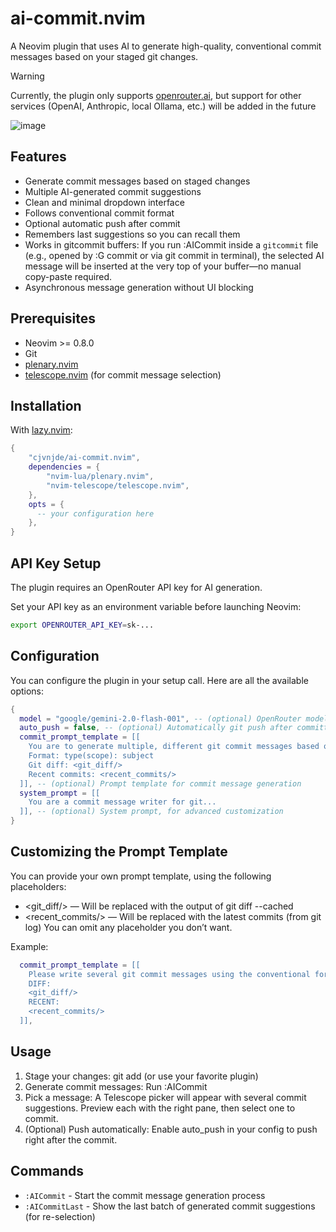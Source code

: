 # ai-commit.nvim

A Neovim plugin that uses AI to generate high-quality, conventional commit messages based on your staged git changes.

> [!WARNING]
> Currently, the plugin only supports [openrouter.ai](https://openrouter.ai), but support for other services (OpenAI, Anthropic, local Ollama, etc.) will be added in the future

![image](https://i.imgur.com/mDR44F5.png)

## Features

- Generate commit messages based on staged changes
- Multiple AI-generated commit suggestions
- Clean and minimal dropdown interface
- Follows conventional commit format
- Optional automatic push after commit
- Remembers last suggestions so you can recall them
- Works in gitcommit buffers:
If you run :AICommit inside a `gitcommit` file (e.g., opened by :G commit or via git commit in terminal), the selected AI message will be inserted at the very top of your buffer—no manual copy-paste required.
- Asynchronous message generation without UI blocking

## Prerequisites

- Neovim >= 0.8.0
- Git
- [plenary.nvim](https://github.com/nvim-lua/plenary.nvim)
- [telescope.nvim](https://github.com/nvim-telescope/telescope.nvim) (for commit message selection)

## Installation

With [lazy.nvim](https://github.com/folke/lazy.nvim):

```lua
{
    "cjvnjde/ai-commit.nvim",
    dependencies = {
        "nvim-lua/plenary.nvim",
        "nvim-telescope/telescope.nvim",
    },
    opts = {
      -- your configuration here
    },
}
```

## API Key Setup

The plugin requires an OpenRouter API key for AI generation.

Set your API key as an environment variable before launching Neovim:

```bash
export OPENROUTER_API_KEY=sk-...
```

## Configuration

You can configure the plugin in your setup call. Here are all the available options:

```lua
{
  model = "google/gemini-2.0-flash-001", -- (optional) OpenRouter model to use
  auto_push = false, -- (optional) Automatically git push after committing
  commit_prompt_template = [[
    You are to generate multiple, different git commit messages based on the following git diff.
    Format: type(scope): subject
    Git diff: <git_diff/>
    Recent commits: <recent_commits/>
  ]], -- (optional) Prompt template for commit message generation
  system_prompt = [[
    You are a commit message writer for git...
  ]], -- (optional) System prompt, for advanced customization
}
```

## Customizing the Prompt Template

You can provide your own prompt template, using the following placeholders:

- <git_diff/> — Will be replaced with the output of git diff --cached
- <recent_commits/> — Will be replaced with the latest commits (from git log)
You can omit any placeholder you don’t want.

Example:

```lua
  commit_prompt_template = [[
    Please write several git commit messages using the conventional format.
    DIFF:
    <git_diff/>
    RECENT:
    <recent_commits/>
  ]],
```

## Usage

1. Stage your changes:
git add <files> (or use your favorite plugin)
2. Generate commit messages:
Run :AICommit
3. Pick a message:
A Telescope picker will appear with several commit suggestions. Preview each with the right pane, then select one to commit.
4. (Optional) Push automatically:
Enable auto_push in your config to push right after the commit.

## Commands

- `:AICommit` - Start the commit message generation process
- `:AICommitLast` - Show the last batch of generated commit suggestions (for re-selection)
